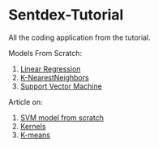 # Sentdex-Tutorial

All the coding application from the tutorial.

Models From Scratch:
1. [Linear Regression](https://github.com/mSounak/Sentdex-Tutorial/blob/main/Regression-BTS.ipynb)
2. [K-NearestNeighbors](https://github.com/mSounak/Sentdex-Tutorial/blob/3b2c56e1c2a7145d08db1e5b46e3cec94ea2a4ce/KNN-BTS.ipynb)
3. [Support Vector Machine](https://github.com/mSounak/Sentdex-Tutorial/blob/main/SVM-Scratch.ipynb)

Article on:
1. [SVM model from scratch](https://towardsdatascience.com/support-vector-machine-introduction-to-machine-learning-algorithms-934a444fca47)
2. [Kernels](https://towardsdatascience.com/kernel-function-6f1d2be6091#:~:text=In%20machine%20learning%2C%20a%20%E2%80%9Ckernel,2)
3. [K-means](https://towardsdatascience.com/k-means-clustering-algorithm-applications-evaluation-methods-and-drawbacks-aa03e644b48a)
